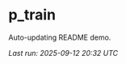 # p_train

Auto-updating README demo.

<!--START_SECTION:status-->
_Last run: 2025-09-12 20:32 UTC_
<!--END_SECTION:status-->































































































































































































































































































































































































































































































